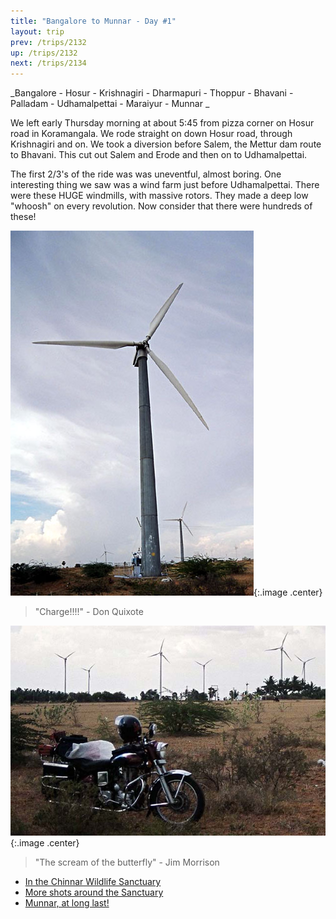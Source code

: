 ```yaml
---
title: "Bangalore to Munnar - Day #1"
layout: trip
prev: /trips/2132
up: /trips/2132
next: /trips/2134
---
```


_Bangalore - Hosur - Krishnagiri - Dharmapuri - Thoppur 	    - Bhavani - Palladam - Udhamalpettai - Maraiyur - Munnar 	_

 We left early Thursday morning at about 5:45 from pizza corner on 	Hosur road in Koramangala. We rode straight on down Hosur road, through Krishnagiri and on. We took a diversion before Salem, the Mettur dam route to Bhavani. This cut out Salem and Erode and then on to Udhamalpettai.

 The first 2/3's of the ride was was uneventful, almost boring.  One interesting thing we saw was a wind farm just before Udhamalpettai. There were these HUGE windmills, with massive rotors. They made a deep low &quot;whoosh&quot; on every revolution. Now consider that there were hundreds of these!

 ![Moulin Rouge!](/images/trips/munnar/27030022.jpg 'Moulin Rouge!'){:.image .center}

> &quot;Charge!!!!&quot; - Don Quixote

![Power Struggle](/images/trips/munnar/27030023.jpg 'Power Struggle'){:.image .center}

> &quot;The scream of the butterfly&quot; - Jim 	    Morrison


* [In the Chinnar Wildlife Sanctuary](/trips/2134)
* [More shots around the Sanctuary](/trips/2135)
* [Munnar, at long last!](/trips/2136)

